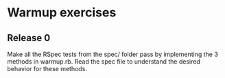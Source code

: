 # Warmup exercises

## Release 0

Make all the RSpec tests from the spec/ folder pass by implementing the 3 methods in warmup.rb.
Read the spec file to understand the desired behavior for these methods.
